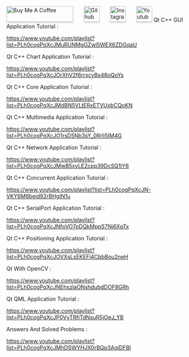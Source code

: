<a href="https://buymeacoffee.com/qtwithketan" target="_blank"><img src="https://www.codehim.com/wp-content/uploads/2022/09/bmc-button.png" alt="Buy Me A Coffee" style="height: 41px !important;width: 174px !important;box-shadow: 0px 3px 2px 0px rgba(190, 190, 190, 0.5) !important;-webkit-box-shadow: 0px 3px 2px 0px rgba(190, 190, 190, 0.5) !important;" ></a>
&nbsp;&nbsp;&nbsp;&nbsp;&nbsp;
<a href="https://github.com/QtWithKetan" target="_blank"><img src="https://upload.wikimedia.org/wikipedia/commons/thumb/c/c2/GitHub_Invertocat_Logo.svg/1200px-GitHub_Invertocat_Logo.svg.png" alt="Github" style="height: 41px !important;width: 41px !important;box-shadow: 0px 3px 2px 0px rgba(190, 190, 190, 0.5) !important;-webkit-box-shadow: 0px 3px 2px 0px rgba(190, 190, 190, 0.5) !important;" ></a>
&nbsp;&nbsp;&nbsp;&nbsp;&nbsp;
<a href="https://www.instagram.com/qtwithketan" target="_blank"><img src="https://upload.wikimedia.org/wikipedia/commons/9/95/Instagram_logo_2022.svg" alt="Instagram" style="height: 41px !important;width: 41px !important;box-shadow: 0px 3px 2px 0px rgba(190, 190, 190, 0.5) !important;-webkit-box-shadow: 0px 3px 2px 0px rgba(190, 190, 190, 0.5) !important;" ></a>
&nbsp;&nbsp;&nbsp;&nbsp;&nbsp;
<a href="https://www.youtube.com/@qtwithketan" target="_blank"><img src="https://upload.wikimedia.org/wikipedia/commons/thumb/7/72/YouTube_social_white_square_%282017%29.svg/800px-YouTube_social_white_square_%282017%29.svg.png" alt="Youtube" style="height: 41px !important;width: 41px !important;box-shadow: 0px 3px 2px 0px rgba(190, 190, 190, 0.5) !important;-webkit-box-shadow: 0px 3px 2px 0px rgba(190, 190, 190, 0.5) !important;" ></a>
Qt C++ GUI Application Tutorial : 

https://www.youtube.com/playlist?list=PLh0cogPqXcJMuRUNMgGZwl5WEX6ZDGqaU

Qt C++ Chart Application Tutorial : 

https://www.youtube.com/playlist?list=PLh0cogPqXcJOrXhV2f6rrxcyBx48oQoYs

Qt C++ Core Application Tutorial : 

https://www.youtube.com/playlist?list=PLh0cogPqXcJMdBN5VLtERxETVUxbCQoKN

Qt C++ Multimedia Application Tutorial : 

https://www.youtube.com/playlist?list=PLh0cogPqXcJO1rsD5Nb3sY_0Rrlj5IM4G

Qt C++ Network Application Tutorial : 

https://www.youtube.com/playlist?list=PLh0cogPqXcJMwB5xyLE2cpp39DcSQ1lY6

Qt C++ Concurrent Application Tutorial : 

https://www.youtube.com/playlist?list=PLh0cogPqXcJN-VKY6M6beid92rBHgIN1u

Qt C++ SerialPort Application Tutorial : 

https://www.youtube.com/playlist?list=PLh0cogPqXcJNfpVO7pDQkMppS7Nj6XpTx

Qt C++ Positioning Application Tutorial : 

https://www.youtube.com/playlist?list=PLh0cogPqXcJOVXsLsEKEFi4CbbBou2neH

Qt With OpenCV : 

https://www.youtube.com/playlist?list=PLh0cogPqXcJNEhszlaONshdubdDOF8GRh

Qt QML Application Tutorial : 

https://www.youtube.com/playlist?list=PLh0cogPqXcJP0VyTRfiTdNsuR5jOeJ_YB

Answers And Solved Problems : 

https://www.youtube.com/playlist?list=PLh0cogPqXcJMhDSWYHJX0rBQp3AqiDFBl
